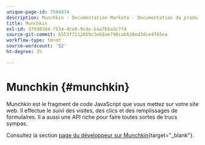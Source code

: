 ```yaml
---
unique-page-id: 7504874
description: Munchkin - Documentation Marketo - Documentation du produit
title: Munchkin
exl-id: 3f9303d4-f534-4ce0-9cde-baa7bba3c7f4
source-git-commit: 6553f7112859c3e68ae798cab630ed3dce4765ea
workflow-type: tm+mt
source-wordcount: '52'
ht-degree: 3%

---
```


# Munchkin {#munchkin}

Munchkin est le fragment de code JavaScript que vous mettez sur votre site web. Il effectue le suivi des visites, des clics et des remplissages de formulaires. Il a aussi une API riche pour faire toutes sortes de trucs sympas.

Consultez la section [page du développeur sur Munchkin](https://developers.marketo.com/documentation/websites/lead-tracking-munchkin-js/){target=&quot;_blank&quot;}.
